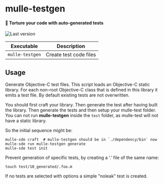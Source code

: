 # mulle-testgen

#### 🦟 Torture your code with auto-generated tests

![Last version](https://img.shields.io/github/tag/mulle-foundation/mulle-testgen.svg)


Executable        | Description
------------------|--------------------------------
`mulle-testgen`   | Create test code files



## Usage

Generate Objective-C test files. This script loads an Objective-C static
library. For each non-root Objective-C class that is defined in this
library it emits a test file. By default existing tests are not overwritten.

You should first craft your library. Then generate the test after having
built the library. Then generate the tests and then setup your mulle-test
folder. You can not run **mulle-testgen** inside the `test` folder, as
mulle-test will not have a static library.

So the initial sequence might be:

```
mulle-sde craft  # mulle-testgen should be in `./dependency/bin` now
mulle-sde run mulle-testgen generate
mulle-sde test init
```


Prevent generation of specific tests, by creating a '.' file of the same
name:

```
touch test/10_generated/.foo.m
```

If no tests are selected with options a simple "noleak" test is created.


